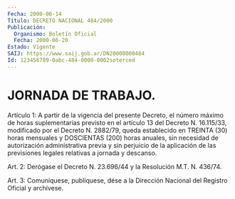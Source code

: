 ```yaml
---
Fecha: 2000-06-14
Título: DECRETO NACIONAL 484/2000
Publicación:
  Organismo: Boletín Oficial
  Fecha: 2000-06-20
Estado: Vigente
SAIJ: https://www.saij.gob.ar/DN20000000484
Id: 123456789-0abc-484-0000-0002soterced
---
```

# JORNADA DE TRABAJO.

<a id="1"></a>
Artículo 1: A partir  de  la  vigencia  del  presente Decreto, el número máximo de horas suplementarias previsto  en  el artículo 13 del  Decreto  N. 16.115/33,  modificado por el Decreto N. 2882/79, queda establecido en TREINTA (30)  horas  mensuales  y  DOSCIENTAS (200)  horas anuales, sin necesidad de autorización administrativa previa y sin perjuicio de la aplicación de las previsiones legales relativas a jornada y descanso.

<a id="2"></a>
Art. 2: Derógase el Decreto N. 23.696/44 y la Resolución M.T. N. 436/74.

<a id="3"></a>
Art. 3:  Comuníquese, publíquese, dése a la Dirección Nacional del Registro Oficial y archívese.